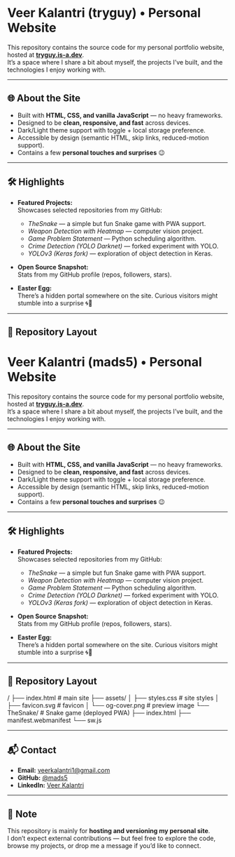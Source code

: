 # Veer Kalantri (tryguy) • Personal Website

This repository contains the source code for my personal portfolio website, hosted at **[tryguy.is-a.dev](https://tryguy.is-a.dev)**.  
It’s a space where I share a bit about myself, the projects I’ve built, and the technologies I enjoy working with.

---

## 🌐 About the Site
- Built with **HTML, CSS, and vanilla JavaScript** — no heavy frameworks.
- Designed to be **clean, responsive, and fast** across devices.
- Dark/Light theme support with toggle + local storage preference.
- Accessible by design (semantic HTML, skip links, reduced-motion support).
- Contains a few **personal touches and surprises** 😉

---

## 🛠️ Highlights
- **Featured Projects:**  
  Showcases selected repositories from my GitHub:
  - *TheSnake* — a simple but fun Snake game with PWA support.  
  - *Weapon Detection with Heatmap* — computer vision project.  
  - *Game Problem Statement* — Python scheduling algorithm.  
  - *Crime Detection (YOLO Darknet)* — forked experiment with YOLO.  
  - *YOLOv3 (Keras fork)* — exploration of object detection in Keras.  

- **Open Source Snapshot:**  
  Stats from my GitHub profile (repos, followers, stars).

- **Easter Egg:**  
  There’s a hidden portal somewhere on the site. Curious visitors might stumble into a surprise 🌀🐍

---

## 📂 Repository Layout
# Veer Kalantri (mads5) • Personal Website

This repository contains the source code for my personal portfolio website, hosted at **[tryguy.is-a.dev](https://tryguy.is-a.dev)**.  
It’s a space where I share a bit about myself, the projects I’ve built, and the technologies I enjoy working with.

---

## 🌐 About the Site
- Built with **HTML, CSS, and vanilla JavaScript** — no heavy frameworks.
- Designed to be **clean, responsive, and fast** across devices.
- Dark/Light theme support with toggle + local storage preference.
- Accessible by design (semantic HTML, skip links, reduced-motion support).
- Contains a few **personal touches and surprises** 😉

---

## 🛠️ Highlights
- **Featured Projects:**  
  Showcases selected repositories from my GitHub:
  - *TheSnake* — a simple but fun Snake game with PWA support.  
  - *Weapon Detection with Heatmap* — computer vision project.  
  - *Game Problem Statement* — Python scheduling algorithm.  
  - *Crime Detection (YOLO Darknet)* — forked experiment with YOLO.  
  - *YOLOv3 (Keras fork)* — exploration of object detection in Keras.  

- **Open Source Snapshot:**  
  Stats from my GitHub profile (repos, followers, stars).

- **Easter Egg:**  
  There’s a hidden portal somewhere on the site. Curious visitors might stumble into a surprise 🌀🐍

---

## 📂 Repository Layout
/
├── index.html # main site
├── assets/
│ ├── styles.css # site styles
│ ├── favicon.svg # favicon
│ └── og-cover.png # preview image
└── TheSnake/ # Snake game (deployed PWA)
├── index.html
├── manifest.webmanifest
└── sw.js


---

## 📬 Contact
- **Email:** veerkalantri1@gmail.com  
- **GitHub:** [@mads5](https://github.com/mads5)  
- **LinkedIn:** [Veer Kalantri](https://linkedin.com/in/veerkalantri)

---

## 📝 Note
This repository is mainly for **hosting and versioning my personal site**.  
I don’t expect external contributions — but feel free to explore the code, browse my projects, or drop me a message if you’d like to connect.
